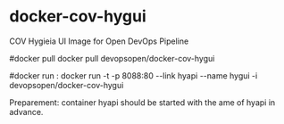 # docker-cov-hygui
COV Hygieia UI Image for Open DevOps Pipeline

#docker pull
docker pull devopsopen/docker-cov-hygui

#docker run : 
docker run -t -p 8088:80 --link hyapi --name hygui -i devopsopen/docker-cov-hygui

Preparement: container hyapi should be started with the ame of hyapi in advance.
